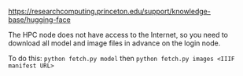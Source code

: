https://researchcomputing.princeton.edu/support/knowledge-base/hugging-face

The HPC node does not have access to the Internet, so you need to download all model and image files in advance on the login node. 

To do this: 
`python fetch.py model`
then 
`python fetch.py images <IIIF manifest URL>`

